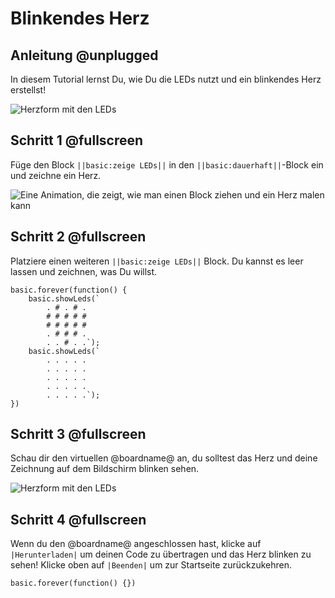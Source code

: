 # Blinkendes Herz

## Anleitung @unplugged

In diesem Tutorial lernst Du, wie Du die LEDs nutzt und ein blinkendes Herz erstellst!


![Herzform mit den LEDs](https://cdn.makecode.com/blob/4660572a6694f9b6b776367a67d28950f283c929/static/calliope/tutorials/01_flashing_heart_animation.gif)

## Schritt 1 @fullscreen

Füge den Block `||basic:zeige LEDs||` in den `||basic:dauerhaft||`-Block ein und zeichne ein Herz.

![Eine Animation, die zeigt, wie man einen Block ziehen und ein Herz malen kann](https://cdn.makecode.com/blob/a2f9cbba085d8b7155db3f033dbf5b823b117f3a/static/calliope/tutorials/add_show_led.gif)

## Schritt 2 @fullscreen

Platziere einen weiteren `||basic:zeige LEDs||` Block. Du kannst es leer lassen und zeichnen, was Du willst.

```blocks
basic.forever(function() {
    basic.showLeds(`
        . # . # .
        # # # # #
        # # # # #
        . # # # .
        . . # . .`);
    basic.showLeds(`
        . . . . .
        . . . . .
        . . . . .
        . . . . .
        . . . . .`);
})
```

## Schritt 3 @fullscreen

Schau dir den virtuellen @boardname@ an, du solltest das Herz und deine Zeichnung auf dem Bildschirm blinken sehen.

![Herzform mit den LEDs](https://cdn.makecode.com/blob/4660572a6694f9b6b776367a67d28950f283c929/static/calliope/tutorials/01_flashing_heart_animation.gif)

## Schritt 4 @fullscreen

Wenn du den @boardname@ angeschlossen hast, klicke auf `|Herunterladen|` um deinen Code zu übertragen und das Herz blinken zu sehen! Klicke oben auf `|Beenden|` um zur Startseite zurückzukehren.

```template
basic.forever(function() {})
```
